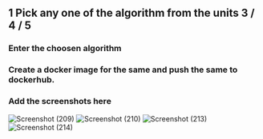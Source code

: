 ## 1 Pick any one of the algorithm from the units 3 / 4 / 5
###  Enter the choosen algorithm
###  Create a docker image for the same and push the same to dockerhub.
###  Add the screenshots here
![Screenshot (209)](https://github.com/user-attachments/assets/fb72c256-d086-4265-aaa6-319d15186758)
![Screenshot (210)](https://github.com/user-attachments/assets/e1879fa9-d484-4ed3-b260-123bfdc46f26)
![Screenshot (213)](https://github.com/user-attachments/assets/59073808-4b14-491e-98b0-6bf7d9da4db8)
![Screenshot (214)](https://github.com/user-attachments/assets/6e7c8ad7-2683-4abb-81b1-2bc032c1141e)

